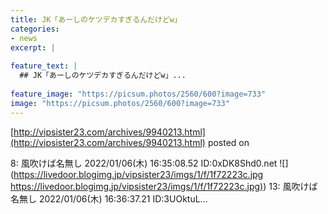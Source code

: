 ```yaml
---
title: JK「あーしのケツデカすぎるんだけどw」
categories:
- news
excerpt: |
  
feature_text: |
  ## JK「あーしのケツデカすぎるんだけどw」...
  
feature_image: "https://picsum.photos/2560/600?image=733"
image: "https://picsum.photos/2560/600?image=733"
---
```


[http://vipsister23.com/archives/9940213.html](http://vipsister23.com/archives/9940213.html)
posted on 

<!--more-->

8: 風吹けば名無し 2022/01/06(木) 16:35:08.52 ID:0xDK8Shd0.net ![](https://livedoor.blogimg.jp/vipsister23/imgs/1/f/1f72223c.jpg [https://livedoor.blogimg.jp/vipsister23/imgs/1/f/1f72223c.jpg)](https://livedoor.blogimg.jp/vipsister23/imgs/1/f/1f72223c.jpg)) 13: 風吹けば名無し 2022/01/06(木) 16:36:37.21 ID:3UOktuL...
